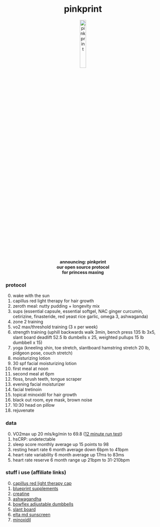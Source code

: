 <h1 style="text-align:center;">pinkprint</h1>
<p align="center">
  <img src="https://github.com/jaderiverstokes/pinkprint/assets/9206704/860f8b71-97f9-4602-9237-1f19ef29cc4a" alt="pink print" style="width:20%;"><br/>
  <b>announcing: pinkprint<br/>
  our open source protocol<br/>
  for princess maxing<br/></b>
</p>

### protocol
0. wake with the sun
0. capillus red light therapy for hair growth
0. zeroth meal: nutty pudding + longevity mix
0. sups (essential capsule, essential softgel, NAC ginger curcumin, cetirizine, finasteride, red yeast rice garlic, omega 3, ashwaganda)
0. zone 2 training
0. vo2 max/threshold training (3 x per week)
0. strength training (uphill backwards walk 3min, bench press 135 lb 3x5, slant board deadlift 52.5 lb dumbells x 25, weighted pullups 15 lb dumbbell x 15)
0. yoga (kneeling shin, toe stretch, slantboard hamstring stretch 20 lb, pidgeon pose, couch stretch)
0. moisturizing lotion
0. 30 spf facial moisturizing lotion
0. first meal at noon
0. second meal at 6pm
0. floss, brush teeth, tongue scraper
0. evening facial moisturizer
0. facial tretinoin
0. topical minoxidil for hair growth
0. black out room, eye mask, brown noise
0. 10:30 head on pillow
0. rejuvenate

### data
0. VO2max up 20 mls/kg/min to 69.8 ([12 minute run test](https://strava.app.link/xdM5YHfTrGb))
0. hsCRP: undetectable
0. sleep score monthly average up 15 points to 98
0. resting heart rate 6 month average down 6bpm to 41bpm
0. heart rate variability 6 month average up 17ms to 83ms
0. heart rate reserve 6 month range up 21bpm to 31-210bpm

### stuff i use (affiliate links)
0. [capillus red light therapy cap](https://amzn.to/3SwoUYP)
0. [blueprint supplements](https://amzn.to/4dEr5mJ)
0. [creatine](https://amzn.to/458ceyZ)
0. [ashwagandha](https://amzn.to/3FA4FGH)
0. [bowflex adjustable dumbbells](https://amzn.to/4jmIKR7)
0. [slant board](https://amzn.to/4mAVuq9)
0. [elta md sunscreen](https://amzn.to/4jwDzhL)
0. [minoxidil](https://amzn.to/4jwDzhL)
